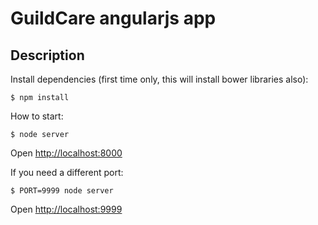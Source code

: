 GuildCare angularjs app
=================================

Description
-----------

Install dependencies (first time only, this will install bower libraries also):

    $ npm install

How to start:

    $ node server

Open [http://localhost:8000](http://localhost:8000)

If you need a different port:

    $ PORT=9999 node server

Open [http://localhost:9999](http://localhost:9999)
